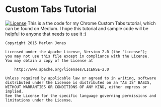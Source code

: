 # Custom Tabs Tutorial 
[![License](https://img.shields.io/badge/license-Apache%202.0-brightgreen.svg)](https://github.com/VirusThePanda/CustomTabsTutorial/blob/master/LICENSE.txt)
This is a the code for my Chrome Custom Tabs tutorial, which can be found on Medium. I hope this tutorial and sample code will be helpful
to anyone that needs to use it :)

````
Copyright 2015 Marlon Jones

Licensed under the Apache License, Version 2.0 (the "License");
you may not use this file except in compliance with the License.
You may obtain a copy of the License at

    http://www.apache.org/licenses/LICENSE-2.0

Unless required by applicable law or agreed to in writing, software
distributed under the License is distributed on an "AS IS" BASIS,
WITHOUT WARRANTIES OR CONDITIONS OF ANY KIND, either express or implied.
See the License for the specific language governing permissions and
limitations under the License.
````
